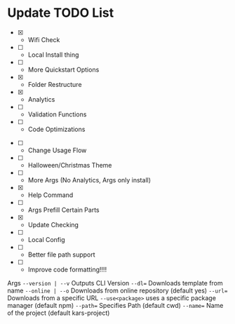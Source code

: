 # Update TODO List
- [x] - Wifi Check
- [ ] - Local Install thing
- [ ] - More Quickstart Options
- [x] - Folder Restructure
- [x] - Analytics
- [ ] - Validation Functions
- [ ] - Code Optimizations
<!-- - [ ] - Fun Easter Eggs -->
- [ ] - Change Usage Flow
- [ ] - Halloween/Christmas Theme
- [ ] - More Args (No Analytics, Args only install)
- [x] - Help Command
- [ ] - Args Prefill Certain Parts
- [x] - Update Checking
- [ ] - Local Config
- [ ] - Better file path support
- [ ] - Improve code formatting!!!!

Args
`--version | --v` Outputs CLI Version
`--dl=` Downloads template from name
`--online | --o` Downloads from online repository (default yes)
`--url=` Downloads from a specific URL
`--use<package>` uses a specific package manager (default npm)
`--path=` Specifies Path (default cwd)
`--name=` Name of the project (default kars-project)